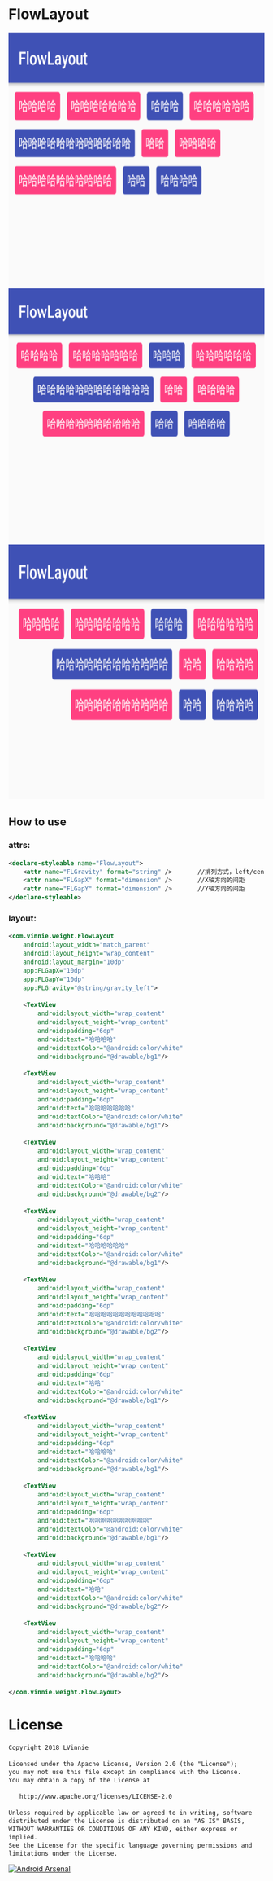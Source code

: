 FlowLayout
=========

<img src='image/1.jpg' height='500px'/>
<img src='image/2.jpg' height='500px'/>
<img src='image/3.jpg' height='500px'/>

## How to use

### attrs:
```xml
<declare-styleable name="FlowLayout">
    <attr name="FLGravity" format="string" />       //排列方式，left/center/right
    <attr name="FLGapX" format="dimension" />       //X轴方向的间距
    <attr name="FLGapY" format="dimension" />       //Y轴方向的间距
</declare-styleable>
```

### layout:
```xml
<com.vinnie.weight.FlowLayout
    android:layout_width="match_parent"
    android:layout_height="wrap_content"
    android:layout_margin="10dp"
    app:FLGapX="10dp"
    app:FLGapY="10dp"
    app:FLGravity="@string/gravity_left">

    <TextView
        android:layout_width="wrap_content"
        android:layout_height="wrap_content"
        android:padding="6dp"
        android:text="哈哈哈哈"
        android:textColor="@android:color/white"
        android:background="@drawable/bg1"/>

    <TextView
        android:layout_width="wrap_content"
        android:layout_height="wrap_content"
        android:padding="6dp"
        android:text="哈哈哈哈哈哈哈"
        android:textColor="@android:color/white"
        android:background="@drawable/bg1"/>

    <TextView
        android:layout_width="wrap_content"
        android:layout_height="wrap_content"
        android:padding="6dp"
        android:text="哈哈哈"
        android:textColor="@android:color/white"
        android:background="@drawable/bg2"/>

    <TextView
        android:layout_width="wrap_content"
        android:layout_height="wrap_content"
        android:padding="6dp"
        android:text="哈哈哈哈哈哈"
        android:textColor="@android:color/white"
        android:background="@drawable/bg1"/>

    <TextView
        android:layout_width="wrap_content"
        android:layout_height="wrap_content"
        android:padding="6dp"
        android:text="哈哈哈哈哈哈哈哈哈哈哈哈"
        android:textColor="@android:color/white"
        android:background="@drawable/bg2"/>

    <TextView
        android:layout_width="wrap_content"
        android:layout_height="wrap_content"
        android:padding="6dp"
        android:text="哈哈"
        android:textColor="@android:color/white"
        android:background="@drawable/bg1"/>

    <TextView
        android:layout_width="wrap_content"
        android:layout_height="wrap_content"
        android:padding="6dp"
        android:text="哈哈哈哈"
        android:textColor="@android:color/white"
        android:background="@drawable/bg1"/>

    <TextView
        android:layout_width="wrap_content"
        android:layout_height="wrap_content"
        android:padding="6dp"
        android:text="哈哈哈哈哈哈哈哈哈哈"
        android:textColor="@android:color/white"
        android:background="@drawable/bg1"/>

    <TextView
        android:layout_width="wrap_content"
        android:layout_height="wrap_content"
        android:padding="6dp"
        android:text="哈哈"
        android:textColor="@android:color/white"
        android:background="@drawable/bg2"/>

    <TextView
        android:layout_width="wrap_content"
        android:layout_height="wrap_content"
        android:padding="6dp"
        android:text="哈哈哈哈"
        android:textColor="@android:color/white"
        android:background="@drawable/bg2"/>

</com.vinnie.weight.FlowLayout>
```

License
=======

    Copyright 2018 LVinnie

    Licensed under the Apache License, Version 2.0 (the "License");
    you may not use this file except in compliance with the License.
    You may obtain a copy of the License at

       http://www.apache.org/licenses/LICENSE-2.0

    Unless required by applicable law or agreed to in writing, software
    distributed under the License is distributed on an "AS IS" BASIS,
    WITHOUT WARRANTIES OR CONDITIONS OF ANY KIND, either express or implied.
    See the License for the specific language governing permissions and
    limitations under the License.


[![Android Arsenal](https://img.shields.io/badge/Android%20Arsenal-WheelView-brightgreen.svg?style=flat)](https://android-arsenal.com/details/1/1433)
